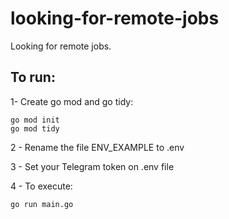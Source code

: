 # looking-for-remote-jobs
Looking for remote jobs.

## To run:
1- Create go mod and go tidy:
```
go mod init
go mod tidy
```

2 - Rename the file ENV_EXAMPLE to .env

3 - Set your Telegram token on .env file

4 - To execute:
```
go run main.go
```